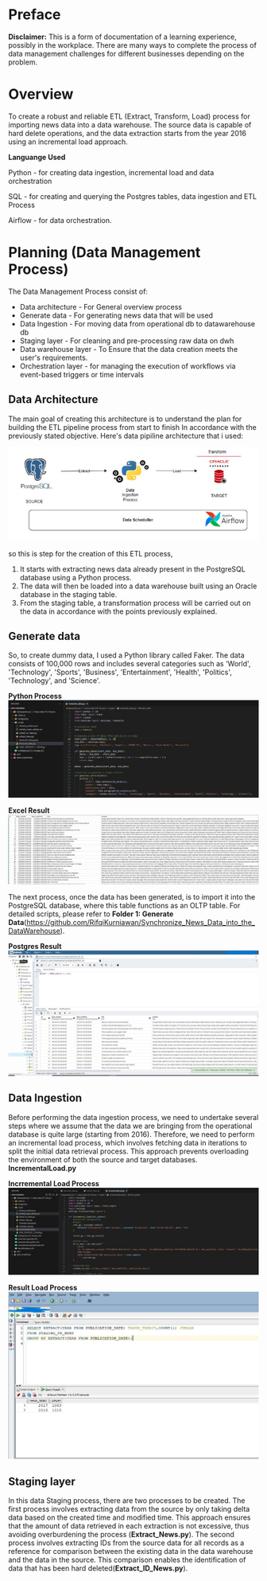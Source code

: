 # Preface
**Disclaimer:** This is a form of documentation of a learning experience, possibly in the workplace. There are many ways to complete the process of data management challenges for different businesses depending on the problem.

# Overview
To create a robust and reliable ETL (Extract, Transform, Load) process for importing news data into a data warehouse. The source data is capable of hard delete operations, and the data extraction starts from the year 2016 using an incremental load approach.

**Languange Used**

Python - for creating data ingestion, incremental load and data orchestration 

SQL - for creating and querying the Postgres tables, data ingestion and ETL Process

Airflow - for data orchestration.

# Planning (Data Management Process)

The Data Management Process consist of:
* Data architecture - For General overview process
* Generate data - For generating news data that will be used
* Data Ingestion - For moving data from operational db to datawarehouse db
* Staging layer - For cleaning and pre-processing raw data on dwh
* Data warehouse layer - To Ensure that the data creation meets the user's requirements.
* Orchestration layer - for managing the execution of workflows via event-based triggers or time intervals

## Data Architecture

The main goal of creating this architecture is to understand the plan for building the ETL pipeline process from start to finish In accordance with the previously stated objective.
Here's data pipiline architecture that i used:

![](Images/ArchitectureETLProcess.JPG)

so this is step for the creation of this ETL process, 
  1. It starts with extracting news data already present in the PostgreSQL database using a Python process.
  2. The data will then be loaded into a data warehouse built using an Oracle database in the staging table.
  3. From the staging table, a transformation process will be carried out on the data in accordance with the points previously explained.

## Generate data
So, to create dummy data, I used a Python library called Faker. The data consists of 100,000 rows and includes several categories such as 'World', 'Technology', 'Sports', 'Business', 'Entertainment', 'Health', 'Politics', 'Technology', and 'Science'.

**Python Process**
![plot](Images/Generatedatapython.JPG)

**Excel Result**
![](Images/exceldatagenerate.JPG)

The next process, once the data has been generated, is to import it into the PostgreSQL database, where this table functions as an OLTP table. For detailed scripts, please refer to **Folder 1: Generate Data**(https://github.com/RifqiKurniawan/Synchronize_News_Data_into_the_DataWarehouse).

**Postgres Result**
![](Images/ResultPostgress1.JPG)


## Data Ingestion
Before performing the data ingestion process, we need to undertake several steps where we assume that the data we are bringing from the operational database is quite large (starting from 2016). Therefore, we need to perform an incremental load process, which involves fetching data in iterations to split the initial data retrieval process. This approach prevents overloading the environment of both the source and target databases.
**IncrementalLoad.py**

**Incrremental Load Process**
![plot](Images/IncrementalLoadDataPython.JPG)

**Result Load Process**
![plot](Images/IncrementalLoadDataOracle1.JPG)

## Staging layer
In this data Staging process, there are two processes to be created. The first process involves extracting data from the source by only taking delta data based on the created time and modified time. This approach ensures that the amount of data retrieved in each extraction is not excessive, thus avoiding overburdening the process (**Extract_News.py**). The second process involves extracting IDs from the source data for all records as a reference for comparison between the existing data in the data warehouse and the data in the source. This comparison enables the identification of data that has been hard deleted(**Extract_ID_News.py**).



